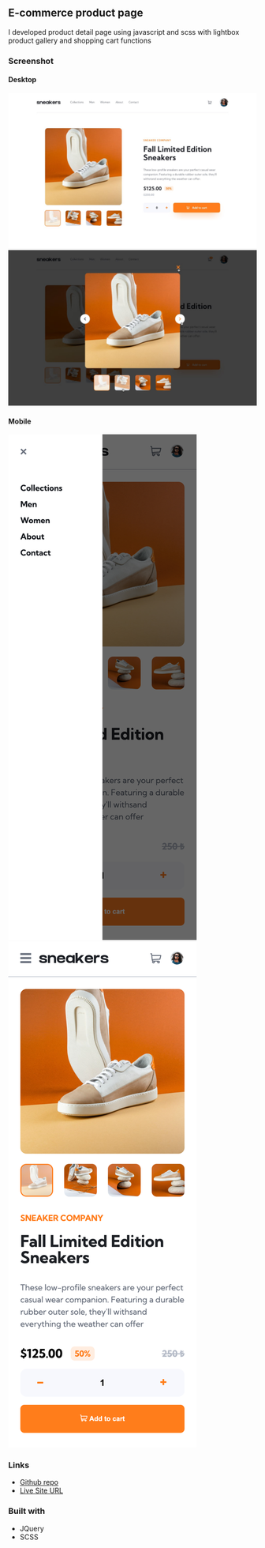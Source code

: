 ## E-commerce product page

I developed product detail page using javascript and scss with lightbox product gallery and shopping cart functions

### Screenshot

#### Desktop

![screenshot desktop](design/desktop-design.jpg)
![screenshot desktop](design/active-states-lightbox.jpg)

#### Mobile

![screenshot mobile](design/mobile.png)
![screenshot mobile](design/mobile2.png)


### Links

- [Github repo]()
- [Live Site URL]()

### Built with

- JQuery
- SCSS


